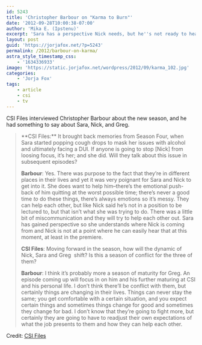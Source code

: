```yaml
---
id: 5243
title: 'Christopher Barbour on "Karma to Burn"'
date: '2012-09-28T10:00:38-07:00'
author: 'Mika E. (Ipstenu)'
excerpt: 'Sara has a perspective Nick needs, but he''s not ready to hear it.'
layout: post
guid: 'https://jorjafox.net/?p=5243'
permalink: /2012/barbour-on-karma/
astra_style_timestamp_css:
    - '1634336933'
image: 'https://static.jorjafox.net/wordpress/2012/09/karma_102.jpg'
categories:
    - 'Jorja Fox'
tags:
    - article
    - csi
    - tv
---
```


CSI Files interviewed Christopher Barbour about the new season, and he had something to say about Sara, Nick, and Greg.
<blockquote>**CSI Files:** It brought back memories from Season Four, when Sara started popping cough drops to mask her issues with alcohol and ultimately facing a DUI. If anyone is going to stop [Nick] from loosing focus, it’s her; and she did. Will they talk about this issue in subsequent episodes?

**Barbour**: Yes. There was purpose to the fact that they’re in different places in their lives and yet it was very poignant for Sara and Nick to get into it. She does want to help him–there’s the emotional push-back of him quitting at the worst possible time; there’s never a good time <em>to</em> do these things, there’s always emotions so it’s messy. They can help each other, but like Nick said he’s not in a position to be lectured to, but that isn’t what she was trying to do. There was a little bit of miscommunication and they will try to help each other out. Sara has gained perspective so she understands where Nick is coming from and Nick is not at a point where he can easily hear that at this moment, at least in the premiere.

**CSI Files**: Moving forward in the season, how will the dynamic of Nick, Sara and Greg  shift? Is this a season of conflict for the three of them?

**Barbour**: I think it’s probably more a season of maturity for Greg. An episode coming up will focus in on him and his further maturing at CSI and his personal life. I don’t think there’ll be conflict with them, but certainly things are changing in their lives. Things can never stay the same; you get comfortable with a certain situation, and you expect certain things and sometimes things change for good and sometimes they change for bad. I don’t know that they’re going to fight more, but certainly they are going to have to readjust their own expectations of what the job presents to them and how they can help each other.</blockquote>
Credit: <a href="http://www.csifiles.com/content/2012/09/interview-christopher-barbour-3/">CSI Files</a>
